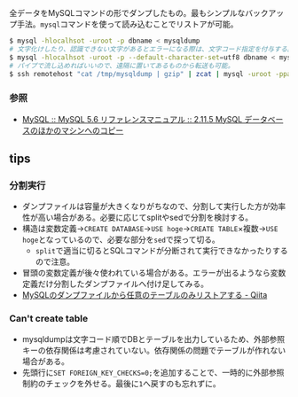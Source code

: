全データをMySQLコマンドの形でダンプしたもの。最もシンプルなバックアップ手法。`mysql`コマンドを使って読み込むことでリストアが可能。

```bash
$ mysql -hlocalhsot -uroot -p dbname < mysqldump
# 文字化けしたり、認識できない文字があるとエラーになる際は、文字コード指定を付与する。
$ mysql -hlocalhsot -uroot -p --default-character-set=utf8 dbname < mysqldump
# パイプで流し込めればいいので、遠隔に置いてあるものから転送も可能。
$ ssh remotehost "cat /tmp/mysqldump | gzip" | zcat | mysql -uroot -ppassword
```

### 参照

* [MySQL :: MySQL 5.6 リファレンスマニュアル :: 2.11.5 MySQL データベースのほかのマシンへのコピー](https://dev.mysql.com/doc/refman/5.6/ja/copying-databases.html)

tips
----

### 分割実行

* ダンプファイルは容量が大きくなりがちなので、分割して実行した方が効率性が高い場合がある。必要に応じてsplitやsedで分割を検討する。
* 構造は変数定義→`CREATE DATABASE`→`USE hoge`→`CREATE TABLE`×複数→`USE hoge`となっているので、必要な部分を`sed`で探って切る。
  * `split`で適当に切るとSQLコマンドが分断されて実行できなかったりするので注意。
* 冒頭の変数定義が後々使われている場合がある。エラーが出るようなら変数定義だけ分割したダンプファイルへ付け足してみる。
* [MySQLのダンプファイルから任意のテーブルのみリストアする - Qiita](http://qiita.com/toshiro3/items/7844d45076b83103c095)

### Can't create table

* mysqldumpは文字コード順でDBとテーブルを出力しているため、外部参照キーの依存関係は考慮されていない。依存関係の問題でテーブルが作れない場合がある。
* 先頭行に`SET FOREIGN_KEY_CHECKS=0;`を追加することで、一時的に外部参照制約のチェックを外せる。最後に`1`へ戻すのも忘れずに。
